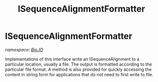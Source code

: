 ﻿---
title: ISequenceAlignmentFormatter
---

# ISequenceAlignmentFormatter
_namespace: [Bio.IO](N-Bio.IO.html)_

Implementations of this interface write an ISequenceAlignment to a particular location, usually a
 file. The output is formatted according to the particular file format. A method is
 also provided for quickly accessing the content in string form for applications that do not
 need to first write to file.




